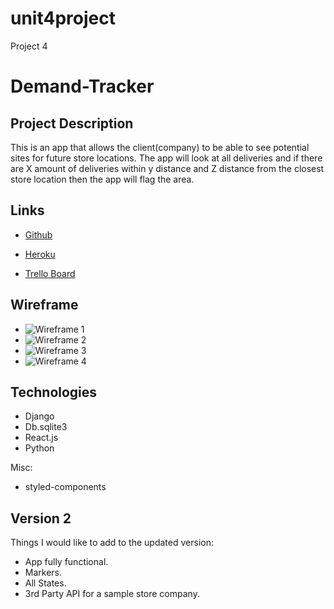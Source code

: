 # unit4project

Project 4

# Demand-Tracker

## Project Description

This is an app that allows the client(company) to be able to see potential sites for future store locations. The app will look at all deliveries and if there are X amount of deliveries within y distance and Z distance from the closest store location then the app will flag the area.

## Links

- [Github](https://github.com/josephbkim/unit4project)

- [Heroku]()

- [Trello Board](https://trello.com/b/PLLRdtMe/unit-4-project)

## Wireframe

- ![Wireframe 1](https://i.imgur.com/BWe7oRks.png)
- ![Wireframe 2](https://i.imgur.com/GMoTFXfs.png)
- ![Wireframe 3](https://i.imgur.com/yWzrx57s.png)
- ![Wireframe 4](https://i.imgur.com/6mVYYoPs.png)

## Technologies

- Django
- Db.sqlite3
- React.js
- Python

Misc:

- styled-components

## Version 2

Things I would like to add to the updated version:

- App fully functional.
- Markers.
- All States.
- 3rd Party API for a sample store company.
